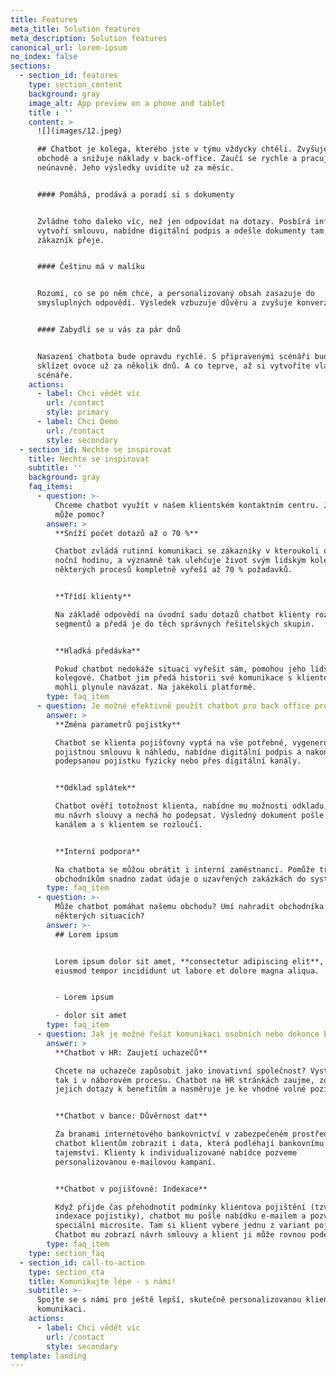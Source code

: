 ```yaml
---
title: Features
meta_title: Solution features
meta_description: Solution features
canonical_url: lorem-ipsum
no_index: false
sections:
  - section_id: features
    type: section_content
    background: gray
    image_alt: App preview on a phone and tablet
    title : ''
    content: >
      ![](images/12.jpeg)

      ## Chatbot je kolega, kterého jste v týmu vždycky chtěli. Zvyšuje obraty v
      obchodě a snižuje náklady v back-office. Zaučí se rychle a pracuje
      neúnavně. Jeho výsledky uvidíte už za měsíc.


      #### Pomáhá, prodává a poradí si s dokumenty


      Zvládne toho daleko víc, než jen odpovídat na dotazy. Posbírá informace,
      vytvoří smlouvu, nabídne digitální podpis a odešle dokumenty tam, kam si
      zákazník přeje.


      #### Češtinu má v malíku


      Rozumí, co se po něm chce, a personalizovaný obsah zasazuje do
      smysluplných odpovědí. Výsledek vzbuzuje důvěru a zvyšuje konverze.


      #### Zabydlí se u vás za pár dnů


      Nasazení chatbota bude opravdu rychlé. S připravenými scénáři budete
      sklízet ovoce už za několik dnů. A co teprve, až si vytvoříte vlastní
      scénáře.
    actions:
      - label: Chci vědět víc
        url: /contact
        style: primary
      - label: Chci Demo
        url: /contact
        style: secondary
  - section_id: Nechte se inspirovat
    title: Nechte se inspirovat
    subtitle: ''
    background: gray
    faq_items:
      - question: >-
          Chceme chatbot využít v našem klientském kontaktním centru. Jak nám
          může pomoc?
        answer: >
          **Sníží počet dotazů až o 70 %**

          Chatbot zvládá rutinní komunikaci se zákazníky v kteroukoli denní i
          noční hodinu, a významně tak ulehčuje život svým lidským kolegům. U
          některých procesů kompletně vyřeší až 70 % požadavků.


          **Třídí klienty**

          Na základě odpovědí na úvodní sadu dotazů chatbot klienty roztřídí do
          segmentů a předá je do těch správných řešitelských skupin.


          **Hladká předávka**

          Pokud chatbot nedokáže situaci vyřešit sám, pomohou jeho lidští
          kolegové. Chatbot jim předá historii své komunikace s klientem, aby
          mohli plynule navázat. Na jakékoli platformě.
        type: faq_item
      - question: Je možné efektivně použít chatbot pro back office procesy? Jak?
        answer: >
          **Změna parametrů pojistky**

          Chatbot se klienta pojišťovny vyptá na vše potřebné, vygeneruje novou
          pojistnou smlouvu k náhledu, nabídne digitální podpis a nakonec odešle
          podepsanou pojistku fyzicky nebo přes digitální kanály.


          **Odklad splátek**

          Chatbot ověří totožnost klienta, nabídne mu možnosti odkladu, vytvoří
          mu návrh slouvy a nechá ho podepsat. Výsledný dokument pošle vybraným
          kanálem a s klientem se rozloučí.


          **Interní podpora**

          Na chatbota se můžou obrátit i interní zaměstnanci. Pomůže třeba
          obchodníkům snadno zadat údaje o uzavřených zakázkách do systému.
        type: faq_item
      - question: >-
          Může chatbot pomáhat našemu obchodu? Umí nahradit obchodníka v
          některých situacích?
        answer: >-
          ## Lorem ipsum


          Lorem ipsum dolor sit amet, **consectetur adipiscing elit**, sed do
          eiusmod tempor incididunt ut labore et dolore magna aliqua.


          - Lorem ipsum

          - dolor sit amet
        type: faq_item
      - question: Jak je možné řešit komunikaci osobních nebo dokonce bankovních údajů?
        answer: >
          **Chatbot v HR: Zaujetí uchazečů**

          Chcete na uchazeče zapůsobit jako inovativní společnost? Vystupujte
          tak i v náborovém procesu. Chatbot na HR stránkách zaujme, zodpoví
          jejich dotazy k benefitům a nasměruje je ke vhodné volné pozici.


          **Chatbot v bance: Důvěrnost dat**

          Za branami internetového bankovnictví v zabezpečeném prostředí může
          chatbot klientům zobrazit i data, která podléhají bankovnímu
          tajemství. Klienty k individualizované nabídce pozveme
          personalizovanou e-mailovou kampaní.


          **Chatbot v pojišťovně: Indexace**

          Když přijde čas přehodnotit podmínky klientova pojištění (tzv.
          indexace pojistiky), chatbot mu pošle nabídku e-mailem a pozve ho na
          speciální microsite. Tam si klient vybere jednu z variant pojištění.
          Chatbot mu zobrazí návrh smlouvy a klient ji může rovnou podepsat.
        type: faq_item
    type: section_faq
  - section_id: call-to-action
    type: section_cta
    title: Komunikujte lépe - s námi!
    subtitle: >-
      Spojte se s námi pro ještě lepší, skutečně personalizovanou klientskou
      komunikaci.
    actions:
      - label: Chci vědět víc
        url: /contact
        style: secondary
template: landing
---
```

